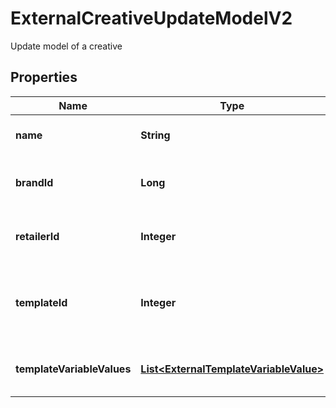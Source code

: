 

# ExternalCreativeUpdateModelV2

Update model of a creative

## Properties

| Name | Type | Description | Notes |
|------------ | ------------- | ------------- | -------------|
|**name** | **String** | The name of the creative |  |
|**brandId** | **Long** | The brand associated to the creative |  [optional] |
|**retailerId** | **Integer** | The retailer associated to the creative |  |
|**templateId** | **Integer** | The creative template used for this creative |  |
|**templateVariableValues** | [**List&lt;ExternalTemplateVariableValue&gt;**](ExternalTemplateVariableValue.md) | The template chosen values |  |



